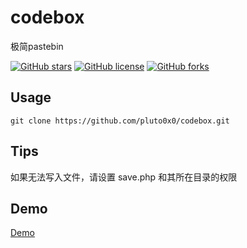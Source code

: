 # codebox
极简pastebin

[![GitHub stars](https://img.shields.io/github/stars/pluto0x0/codebox)](https://github.com/pluto0x0/codebox/stargazers)
[![GitHub license](https://img.shields.io/github/license/pluto0x0/codebox)](https://github.com/pluto0x0/codebox/blob/master/LICENSE)
[![GitHub forks](https://img.shields.io/github/forks/pluto0x0/codebox)](https://github.com/pluto0x0/codebox/network)

## Usage

```shell
git clone https://github.com/pluto0x0/codebox.git
```

## Tips

如果无法写入文件，请设置 save.php 和其所在目录的权限

## Demo

[Demo](https://pluto0x0.xyz/test/paste/)
